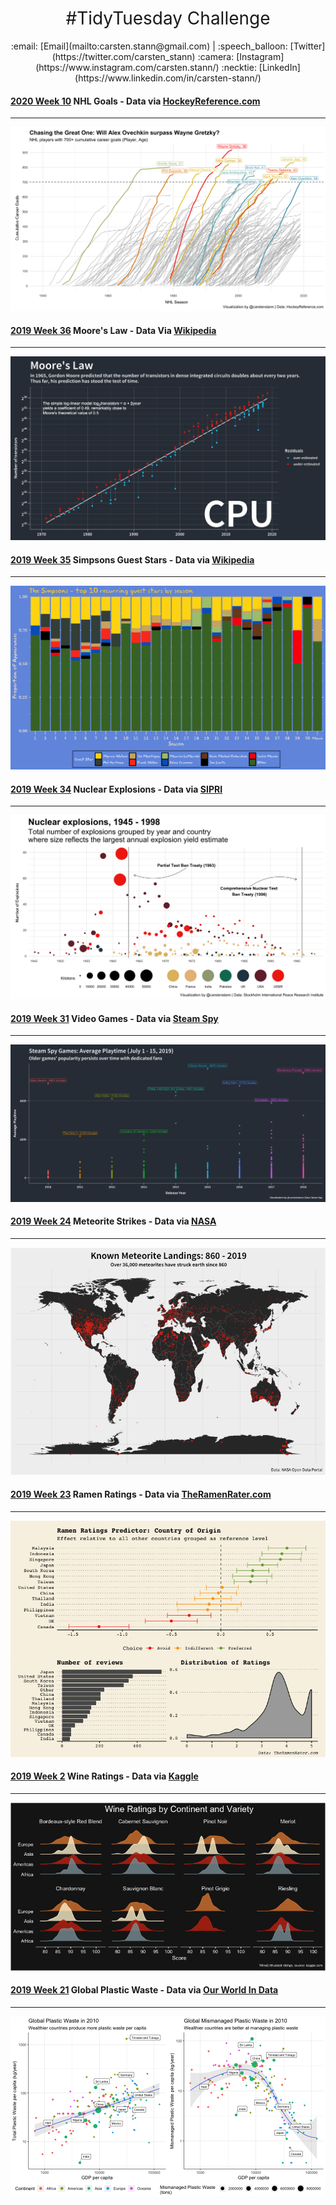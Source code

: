 <h1 style="font-weight:normal" align="center">
  #TidyTuesday Challenge
</h1>

<p align="center">
:email: [Email](mailto:carsten.stann@gmail.com)  |
:speech_balloon: [Twitter](https://twitter.com/carsten_stann) 
:camera: [Instagram](https://www.instagram.com/carsten.stann/) 
:necktie: [LinkedIn](https://www.linkedin.com/in/carsten-stann/) 
</p>

#### [2020 Week 10](https://github.com/rfordatascience/tidytuesday/blob/master/data/2020/2020-03-03/readme.md) NHL Goals - Data via [HockeyReference.com](https://www.hockey-reference.com/leaders/goals_career.html) 
<hr/>
<img src="README_figs/2020_10_NHL_Goals.png" />

#### [2019 Week 36](https://github.com/rfordatascience/tidytuesday/tree/master/data/2019/2019-09-03) Moore's Law - Data Via [Wikipedia](https://en.wikipedia.org/wiki/Transistor_count) 
<hr/>
<img src="README_figs/2019_36_MooresLaw.png" />

#### [2019 Week 35](https://github.com/rfordatascience/tidytuesday/tree/master/data/2019/2019-08-27) Simpsons Guest Stars - Data via [Wikipedia](https://en.wikipedia.org/wiki/List_of_The_Simpsons_guest_stars_(seasons_1%E2%80%9320))
<hr/>
<img src="README_figs/Simpsons.png" />

#### [2019 Week 34](https://github.com/rfordatascience/tidytuesday/tree/master/data/2019/2019-08-20) Nuclear Explosions - Data via [SIPRI](https://github.com/data-is-plural/nuclear-explosions/blob/master/documents/sipri-report-original.pdf)
<hr/>
<img src="README_figs/NuclearExplosions.png" />

#### [2019 Week 31](https://github.com/rfordatascience/tidytuesday/tree/master/data/2019/2019-07-30) Video Games - Data via [Steam Spy](https://steamspy.com/year/)
<hr/>
<img src="README_figs/VideoGames.png" />

#### [2019 Week 24](https://github.com/rfordatascience/tidytuesday/tree/master/data/2019/2019-06-11) Meteorite Strikes - Data via [NASA](https://data.nasa.gov/Space-Science/Meteorite-Landings/gh4g-9sfh/data)
<hr/>
<img src="README_figs/Meteorites.png" />

#### [2019 Week 23](https://github.com/rfordatascience/tidytuesday/tree/master/data/2019/2019-06-04) Ramen Ratings - Data via [TheRamenRater.com](https://www.theramenrater.com/resources-2/the-list/)
<hr/>
<img src="README_figs/RamenRatings.png" />

#### [2019 Week 2](https://github.com/rfordatascience/tidytuesday/tree/master/data/2019/2019-05-28) Wine Ratings - Data via [Kaggle](https://www.kaggle.com/zynicide/wine-reviews)
<hr/>
<img src="README_figs/WineRatings.png" />

#### [2019 Week 21](https://github.com/rfordatascience/tidytuesday/tree/master/data/2019/2019-05-21) Global Plastic Waste - Data via [Our World In Data](https://ourworldindata.org/plastic-pollution)
<hr/>
<img src="README_figs/PlasticWaste.png" />
